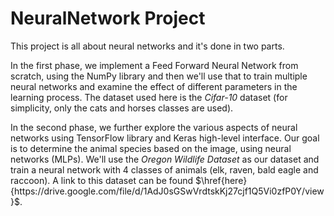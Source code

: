 <h1> NeuralNetwork Project </h1>
This project is all about neural networks and it's done in two parts.

In the first phase, we implement a Feed Forward Neural Network from scratch, using the NumPy library and then we'll use that to train multiple neural networks
and examine the effect of different parameters in the learning process. The dataset used here is the *Cifar-10* dataset 
(for simplicity, only the cats and horses classes are used).

In the second phase, we further explore the various aspects of neural networks using TensorFlow library and Keras high-level interface.
Our goal is to determine the animal species based on the image, using neural networks (MLPs).
We'll use the *Oregon Wildlife Dataset* as our dataset and train a neural network with 4 classes of animals (elk, raven, bald eagle and raccoon).
A link to this dataset can be found $\href{here}{https://drive.google.com/file/d/1AdJ0sGSwVrdtskKj27cjf1Q5Vi0zfP0Y/view}$.
